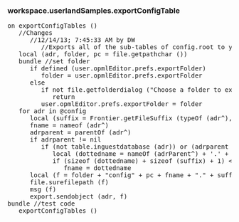 ### workspace.userlandSamples.exportConfigTable
<pre>
on exportConfigTables ()
   //Changes
      //12/14/13; 7:45:33 AM by DW
         //Exports all of the sub-tables of config.root to your export folder, user.opmlEditor.prefs.exportFolder, which you should be sure to set before running this script. Very useful to have this kind of backup when re-installing the OPML Editor freshly.
   local (adr, folder, pc = file.getpathchar ())
   bundle //set folder
      if defined (user.opmlEditor.prefs.exportFolder)
         folder = user.opmlEditor.prefs.exportFolder
      else
         if not file.getfolderdialog ("Choose a folder to export to:", @folder)
            return
         user.opmlEditor.prefs.exportFolder = folder
   for adr in @config
      local (suffix = Frontier.getFileSuffix (typeOf (adr^), true), fname, adrparent)
      fname = nameof (adr^)
      adrparent = parentOf (adr^)
      if adrparent != nil
         if (not table.inguestdatabase (adr)) or (adrparent != table.getrootaddress (adr))
            local (dottedname = nameOf (adrParent^) + '.' + fname)
            if (sizeof (dottedname) + sizeof (suffix) + 1) < 32
               fname = dottedname
      local (f = folder + "config" + pc + fname + "." + suffix)
      file.surefilepath (f)
      msg (f)
      export.sendobject (adr, f)
bundle //test code
   exportConfigTables ()

</pre>